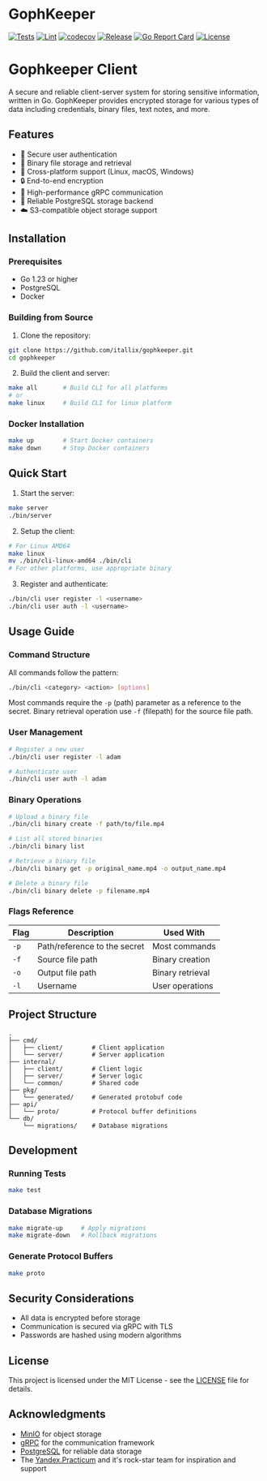 # GophKeeper

[![Tests](https://github.com/itallix/gophkeeper/actions/workflows/test.yml/badge.svg)](https://github.com/itallix/gophkeeper/actions/workflows/test.yml)
[![Lint](https://github.com/itallix/gophkeeper/actions/workflows/lint.yml/badge.svg)](https://github.com/itallix/gophkeeper/actions/workflows/lint.yml)
[![codecov](https://codecov.io/gh/itallix/gophkeeper/branch/main/graph/badge.svg)](https://codecov.io/gh/itallix/gophkeeper)
[![Release](https://img.shields.io/github/release/itallix/gophkeeper.svg)](https://github.com/itallix/gophkeeper/releases/latest)
[![Go Report Card](https://goreportcard.com/badge/github.com/itallix/gophkeeper)](https://goreportcard.com/report/github.com/itallix/gophkeeper)
[![License](https://img.shields.io/badge/license-MIT-blue.svg)](LICENSE)

# Gophkeeper Client

A secure and reliable client-server system for storing sensitive information, written in Go. GophKeeper provides encrypted storage for various types of data including credentials, binary files, text notes, and more.

## Features

- 🔐 Secure user authentication
- 📁 Binary file storage and retrieval
- 🔄 Cross-platform support (Linux, macOS, Windows)
- 🔒 End-to-end encryption
- 🚀 High-performance gRPC communication
- 💾 Reliable PostgreSQL storage backend
- ☁️ S3-compatible object storage support

## Installation

### Prerequisites

- Go 1.23 or higher
- PostgreSQL
- Docker

### Building from Source

1. Clone the repository:
```bash
git clone https://github.com/itallix/gophkeeper.git
cd gophkeeper
```

2. Build the client and server:
```bash
make all       # Build CLI for all platforms
# or
make linux     # Build CLI for linux platform
```

### Docker Installation

```bash
make up        # Start Docker containers
make down      # Stop Docker containers
```

## Quick Start

1. Start the server:
```bash
make server
./bin/server
```

2. Setup the client:
```bash
# For Linux AMD64
make linux
mv ./bin/cli-linux-amd64 ./bin/cli
# For other platforms, use appropriate binary
```

3. Register and authenticate:
```bash
./bin/cli user register -l <username>
./bin/cli user auth -l <username>
```

## Usage Guide

### Command Structure

All commands follow the pattern:
```bash
./bin/cli <category> <action> [options]
```

Most commands require the `-p` (path) parameter as a reference to the secret. Binary retrieval operation use `-f` (filepath) for the source file path.

### User Management

```bash
# Register a new user
./bin/cli user register -l adam

# Authenticate user
./bin/cli user auth -l adam
```

### Binary Operations

```bash
# Upload a binary file
./bin/cli binary create -f path/to/file.mp4

# List all stored binaries
./bin/cli binary list

# Retrieve a binary file
./bin/cli binary get -p original_name.mp4 -o output_name.mp4

# Delete a binary file
./bin/cli binary delete -p filename.mp4
```

### Flags Reference

| Flag | Description | Used With |
|------|-------------|-----------|
| `-p` | Path/reference to the secret | Most commands |
| `-f` | Source file path | Binary creation |
| `-o` | Output file path | Binary retrieval |
| `-l` | Username | User operations |

## Project Structure

```
.
├── cmd/
│   ├── client/        # Client application
│   └── server/        # Server application
├── internal/
│   ├── client/        # Client logic
│   ├── server/        # Server logic
│   └── common/        # Shared code
├── pkg/
│   └── generated/     # Generated protobuf code
├── api/
│   └── proto/         # Protocol buffer definitions
└── db/
    └── migrations/    # Database migrations
```

## Development

### Running Tests

```bash
make test
```

### Database Migrations

```bash
make migrate-up     # Apply migrations
make migrate-down   # Rollback migrations
```

### Generate Protocol Buffers

```bash
make proto
```

## Security Considerations

- All data is encrypted before storage
- Communication is secured via gRPC with TLS
- Passwords are hashed using modern algorithms

## License

This project is licensed under the MIT License - see the [LICENSE](LICENSE) file for details.

## Acknowledgments

- [MinIO](https://min.io/) for object storage
- [gRPC](https://grpc.io/) for the communication framework
- [PostgreSQL](https://www.postgresql.org/) for reliable data storage
- The [Yandex.Practicum](https://practicum.yandex.ru/go-advanced/) and it's rock-star team for inspiration and support
